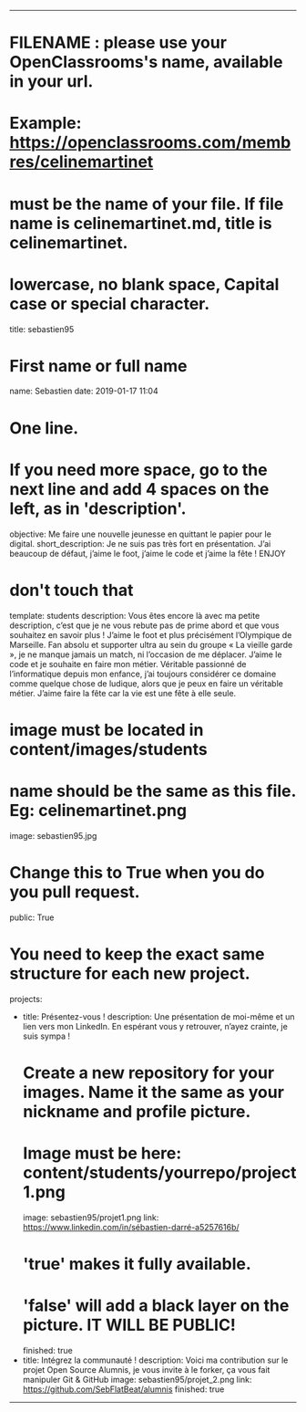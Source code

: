 ---

# FILENAME : please use your OpenClassrooms's name, available in your url.
# Example: https://openclassrooms.com/membres/celinemartinet
# must be the name of your file. If file name is celinemartinet.md, title is celinemartinet.
# lowercase, no blank space, Capital case or special character.
title: sebastien95

# First name or full name
name: Sebastien
date: 2019-01-17 11:04

# One line.
# If you need more space, go to the next line and add 4 spaces on the left, as in 'description'.
objective: Me faire une nouvelle jeunesse en quittant le papier pour le digital.
short_description: Je ne suis pas très fort en présentation. J’ai beaucoup de défaut, j’aime le foot, j’aime le code et j’aime la fête ! ENJOY

# don't touch that
template: students
description: Vous êtes encore là avec ma petite description, c’est que je ne vous rebute pas de prime abord et que vous souhaitez en savoir plus !
J’aime le foot et plus précisément l’Olympique de Marseille. Fan absolu et supporter ultra au sein du groupe « La vieille garde », je ne manque jamais un match, ni l’occasion de me déplacer.
J’aime le code et je souhaite en faire mon métier. Véritable passionné de l’informatique depuis mon enfance, j’ai toujours considérer ce domaine comme quelque chose de ludique, alors que je peux en faire un véritable métier.
J’aime faire la fête car la vie est une fête à elle seule.


# image must be located in content/images/students
# name should be the same as this file. Eg: celinemartinet.png
image: sebastien95.jpg

# Change this to True when you do you pull request.
public: True

# You need to keep the exact same structure for each new project.
projects:
  - title: Présentez-vous !
    description: Une présentation de moi-même et un lien vers mon LinkedIn. En espérant vous y retrouver, n’ayez crainte, je suis sympa !
    # Create a new repository for your images. Name it the same as your nickname and profile picture.
    # Image must be here: content/students/yourrepo/project1.png
    image: sebastien95/projet1.png
    link: https://www.linkedin.com/in/sébastien-darré-a5257616b/
    # 'true' makes it fully available.
    # 'false' will add a black layer on the picture. IT WILL BE PUBLIC!
    finished: true
  - title: Intégrez la communauté !
    description: Voici ma contribution sur le projet Open Source Alumnis, je vous invite à le forker, ça vous fait manipuler Git & GitHub
    image: sebastien95/projet_2.png
    link: https://github.com/SebFlatBeat/alumnis
    finished: true
	
---